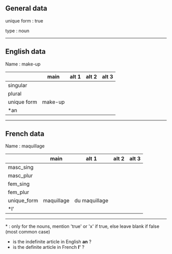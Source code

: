 ## General data

unique form : true

type : noun

---

## English data

Name : make-up

|             |  main   | alt 1 | alt 2 | alt 3 |
| :---------- | :-----: | :---: | :---: | ----- |
| singular    |         |       |       |       |
| plural      |         |       |       |       |
| unique form | make-up |       |       |       |
| \*an        |         |       |       |       |

---

## French data

Name : maquillage

|             |    main    |     alt 1     | alt 2 | alt 3 |
| :---------- | :--------: | :-----------: | :---: | :---: |
| masc_sing   |            |               |       |       |
| masc_plur   |            |               |       |       |
| fem_sing    |            |               |       |       |
| fem_plur    |            |               |       |       |
| unique_form | maquillage | du maquillage |       |       |
| \*l'        |            |               |       |       |

---

\* : only for the nouns, mention 'true' or 'x' if true, else leave blank if false (most common case)

- is the indefinite article in English **an** ?
- is the definite article in French **l'** ?
